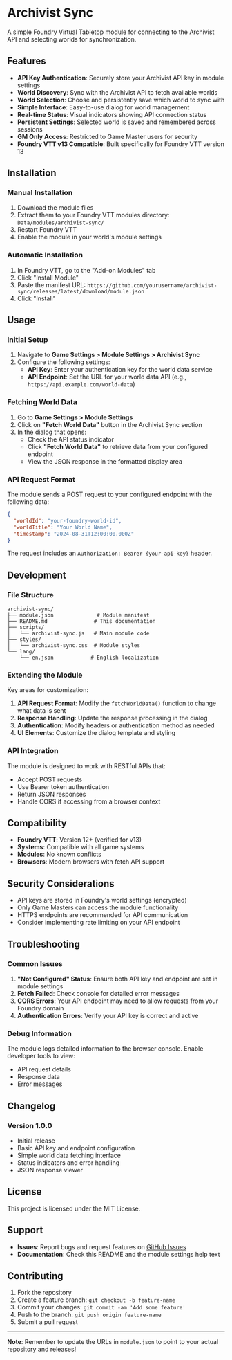 # Archivist Sync

A simple Foundry Virtual Tabletop module for connecting to the Archivist API and selecting worlds for synchronization.

## Features

- **API Key Authentication**: Securely store your Archivist API key in module settings
- **World Discovery**: Sync with the Archivist API to fetch available worlds
- **World Selection**: Choose and persistently save which world to sync with
- **Simple Interface**: Easy-to-use dialog for world management
- **Real-time Status**: Visual indicators showing API connection status
- **Persistent Settings**: Selected world is saved and remembered across sessions
- **GM Only Access**: Restricted to Game Master users for security
- **Foundry VTT v13 Compatible**: Built specifically for Foundry VTT version 13

## Installation

### Manual Installation

1. Download the module files
2. Extract them to your Foundry VTT modules directory: `Data/modules/archivist-sync/`
3. Restart Foundry VTT
4. Enable the module in your world's module settings

### Automatic Installation

1. In Foundry VTT, go to the "Add-on Modules" tab
2. Click "Install Module"
3. Paste the manifest URL: `https://github.com/yourusername/archivist-sync/releases/latest/download/module.json`
4. Click "Install"

## Usage

### Initial Setup

1. Navigate to **Game Settings > Module Settings > Archivist Sync**
2. Configure the following settings:
   - **API Key**: Enter your authentication key for the world data service
   - **API Endpoint**: Set the URL for your world data API (e.g., `https://api.example.com/world-data`)

### Fetching World Data

1. Go to **Game Settings > Module Settings**
2. Click on **"Fetch World Data"** button in the Archivist Sync section
3. In the dialog that opens:
   - Check the API status indicator
   - Click **"Fetch World Data"** to retrieve data from your configured endpoint
   - View the JSON response in the formatted display area

### API Request Format

The module sends a POST request to your configured endpoint with the following data:

```json
{
  "worldId": "your-foundry-world-id",
  "worldTitle": "Your World Name",
  "timestamp": "2024-08-31T12:00:00.000Z"
}
```

The request includes an `Authorization: Bearer {your-api-key}` header.

## Development

### File Structure

```
archivist-sync/
├── module.json              # Module manifest
├── README.md               # This documentation
├── scripts/
│   └── archivist-sync.js   # Main module code
├── styles/
│   └── archivist-sync.css  # Module styles
└── lang/
    └── en.json            # English localization
```

### Extending the Module

Key areas for customization:

1. **API Request Format**: Modify the `fetchWorldData()` function to change what data is sent
2. **Response Handling**: Update the response processing in the dialog
3. **Authentication**: Modify headers or authentication method as needed
4. **UI Elements**: Customize the dialog template and styling

### API Integration

The module is designed to work with RESTful APIs that:
- Accept POST requests
- Use Bearer token authentication
- Return JSON responses
- Handle CORS if accessing from a browser context

## Compatibility

- **Foundry VTT**: Version 12+ (verified for v13)
- **Systems**: Compatible with all game systems
- **Modules**: No known conflicts
- **Browsers**: Modern browsers with fetch API support

## Security Considerations

- API keys are stored in Foundry's world settings (encrypted)
- Only Game Masters can access the module functionality
- HTTPS endpoints are recommended for API communication
- Consider implementing rate limiting on your API endpoint

## Troubleshooting

### Common Issues

1. **"Not Configured" Status**: Ensure both API key and endpoint are set in module settings
2. **Fetch Failed**: Check console for detailed error messages
3. **CORS Errors**: Your API endpoint may need to allow requests from your Foundry domain
4. **Authentication Errors**: Verify your API key is correct and active

### Debug Information

The module logs detailed information to the browser console. Enable developer tools to view:
- API request details
- Response data
- Error messages

## Changelog

### Version 1.0.0
- Initial release
- Basic API key and endpoint configuration
- Simple world data fetching interface
- Status indicators and error handling
- JSON response viewer

## License

This project is licensed under the MIT License.

## Support

- **Issues**: Report bugs and request features on [GitHub Issues](https://github.com/yourusername/archivist-sync/issues)
- **Documentation**: Check this README and the module settings help text

## Contributing

1. Fork the repository
2. Create a feature branch: `git checkout -b feature-name`
3. Commit your changes: `git commit -am 'Add some feature'`
4. Push to the branch: `git push origin feature-name`
5. Submit a pull request

---

**Note**: Remember to update the URLs in `module.json` to point to your actual repository and releases!